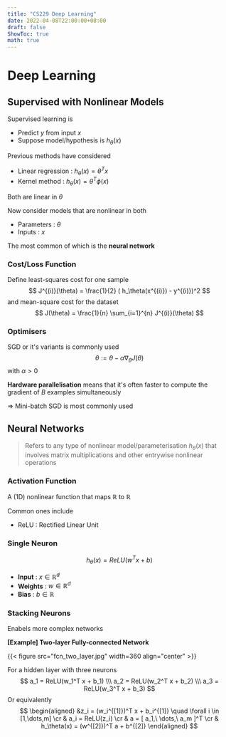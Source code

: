 ```yaml
---
title: "CS229 Deep Learning"
date: 2022-04-08T22:00:00+08:00
draft: false
ShowToc: true
math: true
---
```


# Deep Learning

## Supervised with Nonlinear Models

Supervised learning is

- Predict $y$ from input $x$
- Suppose model/hypothesis is $h_\theta(x)$

Previous methods have considered

- Linear regression : $h_\theta(x) = \theta^Tx$
- Kernel method : $h_\theta(x) = \theta^T \phi(x)$

Both are linear in $\theta$



Now consider models that are nonlinear in both

- Parameters : $\theta$
- Inputs : $x$

The most common of which is the **neural network**



### Cost/Loss Function

Define least-squares cost for one sample
$$
J^{(i)}(\theta) = \frac{1}{2} ( h_\theta(x^{(i)}) - y^{(i)})^2
$$
and mean-square cost for the dataset
$$
J(\theta) = \frac{1}{n} \sum_{i=1}^{n} J^{(i)}(\theta)
$$

### Optimisers

SGD or it's variants is commonly used
$$
\theta := \theta - \alpha \nabla_\theta J(\theta)
$$
with $\alpha > 0$

**Hardware parallelisation** means that it's often faster to compute the gradient of $B$ examples simultaneously

$\Rightarrow$ Mini-batch SGD is most commonly used


## Neural Networks

>  Refers to any type of nonlinear model/parameterisation $h_\theta(x)$ that involves matrix multiplications and other entrywise nonlinear operations

### Activation Function

A (1D) nonlinear function that maps $\mathbb{R}$ to $\mathbb{R}$

Common ones include

- ReLU : Rectified Linear Unit

### Single Neuron

$$
h_\theta(x) = ReLU(w^Tx + b)
$$

- **Input** : $x \in \mathbb{R}^d$
- **Weights** : $w \in \mathbb{R}^d$
- **Bias** : $b \in \mathbb{R}$

### Stacking Neurons

Enabels more complex networks

**[Example] Two-layer Fully-connected Network**

{{< figure src="fcn_two_layer.jpg" width=360  align="center" >}}

For a hidden layer with three neurons
$$
a_1 = ReLU(w_1^T x + b_1) \\\
a_2 = ReLU(w_2^T x + b_2) \\\
a_3 = ReLU(w_3^T x + b_3)
$$
Or equivalently
$$
\begin{aligned}
&z_i = (w_i^{[1]})^T x + b_i^{[1]}
\quad \forall i \in [1,\dots,m] \cr
& a_i = ReLU(z_i) \cr
& a = [ a_1,\ \dots,\ a_m ]^T \cr
& h_\theta(x) = (w^{[2]})^T a + b^{[2]}
\end{aligned}
$$

